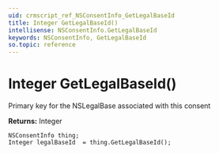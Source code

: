 ```yaml
---
uid: crmscript_ref_NSConsentInfo_GetLegalBaseId
title: Integer GetLegalBaseId()
intellisense: NSConsentInfo.GetLegalBaseId
keywords: NSConsentInfo, GetLegalBaseId
so.topic: reference
---
```


# Integer GetLegalBaseId()

Primary key for the NSLegalBase associated with this consent

**Returns:** Integer

```crmscript
NSConsentInfo thing;
Integer legalBaseId  = thing.GetLegalBaseId();
```

